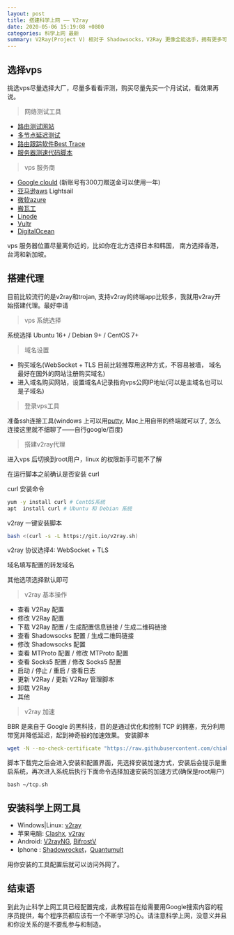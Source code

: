 ```yaml
---
layout: post
title: 搭建科学上网 —— V2ray
date: 2020-05-06 15:19:08 +0800
categories: 科学上网 最新
summary: V2Ray(Project V) 相对于 Shadowsocks，V2Ray 更像全能选手，拥有更多可选择的协议 / 传输载体 (Socks、HTTP、TLS、TCP、mKCP、WebSocket )，还有强大的路由功能，不仅仅于此，它亦包含 Shadowsocks 组件，你只需要安装 V2Ray，你就可以使用所有的 V2Ray 相关的特性包括使用 Shadowsocks，由于 V2Ray 是使用 GO 语言所撰写的，天生的平台部署优势，下载即可使用，当然啦，由于 V2Ray 的配置相对来说是很繁琐的，毫无夸张的说，但是有 一键安装脚本 加持下，使用 V2Ray 便会显得轻松多了。
---
```


## 选择vps
挑选vps尽量选择大厂，尽量多看看评测，购买尽量先买一个月试试，看效果再说。

> 网络测试工具

* [路由测试网站](https://www.ipip.net/ "路由测试网站")
* [多节点延迟测试](http://ping.pe/ "多节点延迟测试")
* [路由跟踪软件Best Trace](https://cdn.ipip.net/17mon/besttrace.exe "路由跟踪软件Best Trace")
* [服务器测速代码脚本](https://www.v2rayssr.com/vpsspeed.html "服务器测速代码脚本")

> vps 服务商

* [Google clould](https://cloud.google.com/, "Google clould") (新账号有300刀赠送金可以使用一年)
* [亚马逊aws](https://aws.amazon.com, "亚马逊aws") Lightsail
* [微软azure](https://azure.microsoft.com/en-us/, "微软azure")
* [搬瓦工](https://bandwagonhost.com/, "搬瓦工")
* [Linode](https://www.linode.com/, "Linode")
* [Vultr](https://www.vultr.com/, "Vultr")
* [DigitalOcean](https://www.digitalocean.com/, "DigitalOcean")

vps 服务器位置尽量离你近的，比如你在北方选择日本和韩国， 南方选择香港，台湾和新加坡。

## 搭建代理
目前比较流行的是v2ray和trojan, 支持v2ray的终端app比较多，我就用v2ray开始搭建代理。最好申请


> vps 系统选择

系统选择 Ubuntu 16+ / Debian 9+ / CentOS 7+

> 域名设置

* 购买域名(WebSocket + TLS 目前比较推荐用这种方式，不容易被墙， 域名最好在国外的网站注册购买域名)
* 进入域名购买网站，设置域名A记录指向vps公网IP地址(可以是主域名也可以是子域名)

> 登录vps工具

 准备ssh连接工具(windows 上可以用[putty](https://www.chiark.greenend.org.uk/~sgtatham/putty/), Mac上用自带的终端就可以了, 怎么连接这里就不细聊了——自行google/百度)

> 搭建v2ray代理

进入vps 后切换到root用户，linux 的权限新手可能不了解

在运行脚本之前确认是否安装 curl

curl 安装命令

```bash
yum -y install curl # CentOS系统
apt  install curl # Ubuntu 和 Debian 系统
```
v2ray 一键安装脚本
```bash
bash <(curl -s -L https://git.io/v2ray.sh)
```
v2ray 协议选择4: WebSocket + TLS

域名填写配置的转发域名

其他选项选择默认即可
> v2ray 基本操作

  *  查看 V2Ray 配置
  *  修改 V2Ray 配置
  *  下载 V2Ray 配置 / 生成配置信息链接 / 生成二维码链接
  *  查看 Shadowsocks 配置 / 生成二维码链接
  *  修改 Shadowsocks 配置
  *  查看 MTProto 配置 / 修改 MTProto 配置
  *  查看 Socks5 配置 / 修改 Socks5 配置
  *  启动 / 停止 / 重启 / 查看日志
  *  更新 V2Ray / 更新 V2Ray 管理脚本
  *  卸载 V2Ray
  *  其他

> v2ray 加速

BBR 是来自于 Google 的黑科技，目的是通过优化和控制 TCP 的拥塞，充分利用带宽并降低延迟，起到神奇般的加速效果。
安装脚本
```bash
wget -N --no-check-certificate "https://raw.githubusercontent.com/chiakge/Linux-NetSpeed/master/tcp.sh" && chmod +x tcp.sh && ./tcp.sh
```
脚本下载完之后会进入安装和配置界面，先选择安装加速方式，安装后会提示是重启系统，再次进入系统后执行下面命令选择加速安装的加速方式(确保是root用户)
```
bash ~/tcp.sh
```
## 安装科学上网工具

*  Windows|Linux: [v2ray](https://github.com/v2ray/v2ray-core/releases)
* 苹果电脑: [Clashx](https://github.com/yichengchen/clashX/releases), [v2ray](https://github.com/v2ray/v2ray-core/releases)
* Android: [V2rayNG](https://github.com/2dust/v2rayNG/releases), [BifrostV](https://v2raycn.com/download/BifrostV.apk)
* Iphone : [Shadowrocket](https://www.v2rayssr.com/go?url=https://github.com/V2RaySSR/ios/releases/download/Shadowrocket/Shadowrocket-2.1.11.ipa)，[Quantumult](https://www.v2rayssr.com/go?url=https://github.com/V2RaySSR/ios/releases/download/Quantumult/Quantumult-2_2_11.ipa)

用你安装的工具配置后就可以访问外网了。

## 结束语
到此为止科学上网工具已经配置完成，此教程旨在给需要用Google搜索内容的程序员提供，每个程序员都应该有一个不断学习的心。请注意科学上网，没意义并且和你没关系的是不要乱参与和制造。
